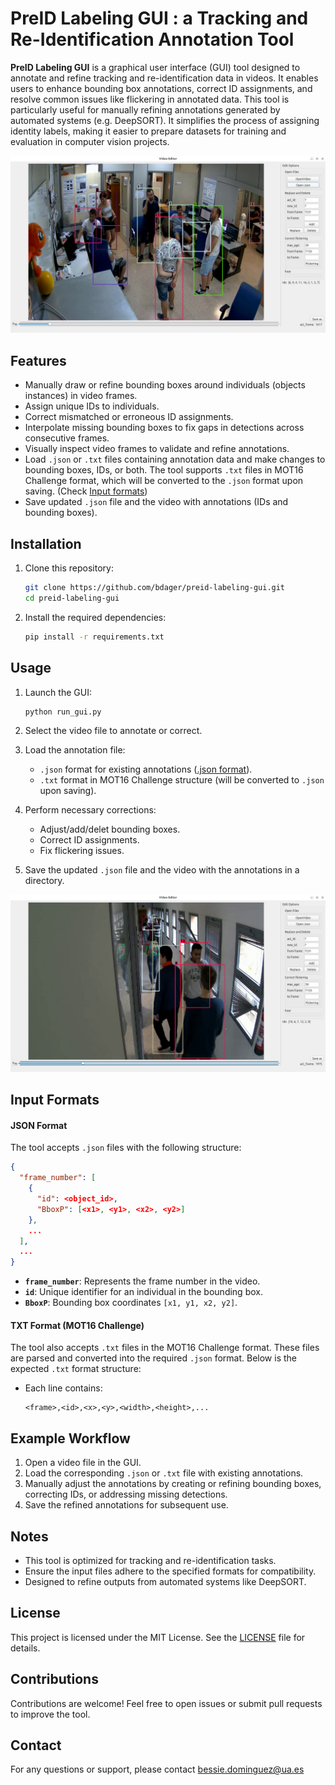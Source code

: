 # PreID Labeling GUI : a Tracking and Re-Identification Annotation Tool

**PreID Labeling GUI** is a graphical user interface (GUI) tool designed to annotate and refine tracking and re-identification data in videos. It enables users to enhance bounding box annotations, correct ID assignments, and resolve common issues like flickering in annotated data. This tool is particularly useful for manually refining annotations generated by automated systems (e.g. DeepSORT). It simplifies the process of assigning identity labels, making it easier to prepare datasets for training and evaluation in computer vision projects.

![PreID Labeling GUI](assets/screenshot2.png?raw=true)


## Features
- Manually draw or refine bounding boxes around individuals (objects instances) in video frames.
- Assign unique IDs to individuals.
- Correct mismatched or erroneous ID assignments.
- Interpolate missing bounding boxes to fix gaps in detections across consecutive frames.
- Visually inspect video frames to validate and refine annotations.
- Load `.json` or `.txt` files containing annotation data and make changes to bounding boxes, IDs, or both. The tool supports `.txt` files in MOT16 Challenge format, which will be converted to the `.json` format upon saving. (Check [Input formats](##input-formats))
- Save updated `.json` file and the video with annotations (IDs and bounding boxes).


## Installation

1. Clone this repository:
   ```bash
   git clone https://github.com/bdager/preid-labeling-gui.git
   cd preid-labeling-gui
   ```
2. Install the required dependencies:
   ```bash
   pip install -r requirements.txt
   ```

## Usage

1. Launch the GUI:
   ```bash
   python run_gui.py
   ```

2. Select the video file to annotate or correct.

3. Load the annotation file:
   - `.json` format for existing annotations ([.json format](####json-format)).
   - `.txt` format in MOT16 Challenge structure (will be converted to `.json` upon saving).

4. Perform necessary corrections:
   - Adjust/add/delet bounding boxes.
   - Correct ID assignments.
   - Fix flickering issues.

5. Save the updated `.json` file and the video with the annotations in a directory.

![PreID Labeling GUI](assets/screenshot1.png?raw=true)


## Input Formats

#### JSON Format
The tool accepts `.json` files with the following structure:

```json
{
  "frame_number": [
    {
      "id": <object_id>,
      "BboxP": [<x1>, <y1>, <x2>, <y2>]
    },
    ...
  ],
  ...
}
```

- **`frame_number`**: Represents the frame number in the video.
- **`id`**: Unique identifier for an individual in the bounding box.
- **`BboxP`**: Bounding box coordinates `[x1, y1, x2, y2]`.

#### TXT Format (MOT16 Challenge)
The tool also accepts `.txt` files in the MOT16 Challenge format. These files are parsed and converted into the required `.json` format. Below is the expected `.txt` format structure:

- Each line contains:
  ```
  <frame>,<id>,<x>,<y>,<width>,<height>,...
  ```


## Example Workflow

1. Open a video file in the GUI.
2. Load the corresponding `.json` or `.txt` file with existing annotations.
3. Manually adjust the annotations by creating or refining bounding boxes, correcting IDs, or addressing missing detections.
4. Save the refined annotations for subsequent use.

## Notes

- This tool is optimized for tracking and re-identification tasks.
- Ensure the input files adhere to the specified formats for compatibility.
- Designed to refine outputs from automated systems like DeepSORT.

## License

This project is licensed under the MIT License. See the [LICENSE](LICENSE) file for details.

## Contributions

Contributions are welcome! Feel free to open issues or submit pull requests to improve the tool.

## Contact

For any questions or support, please contact bessie.dominguez@ua.es

